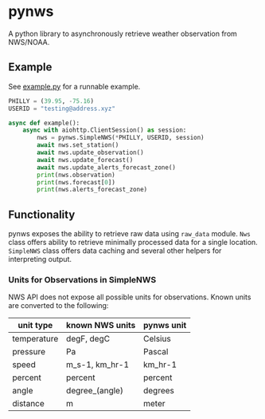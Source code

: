 # pynws

A python library to asynchronously retrieve weather observation from NWS/NOAA.

## Example
See [example.py](example.py) for a runnable example.
```python
PHILLY = (39.95, -75.16)
USERID = "testing@address.xyz"

async def example():
    async with aiohttp.ClientSession() as session:
        nws = pynws.SimpleNWS(*PHILLY, USERID, session)
        await nws.set_station()
        await nws.update_observation()
        await nws.update_forecast()
        await nws.update_alerts_forecast_zone()
        print(nws.observation)
        print(nws.forecast[0])
        print(nws.alerts_forecast_zone)
```

## Functionality
pynws exposes the ability to retrieve raw data using `raw_data` module. `Nws` class offers ability to retrieve minimally processed data for a single location.  `SimpleNWS` class offers data caching and several other helpers for interpreting output.


### Units for Observations in SimpleNWS
NWS API does not expose all possible units for observations.  Known units are converted to the following:

|unit type   | known NWS units| pynws unit |
|------------|----------------|------------|
|temperature | degF, degC     | Celsius    |
|pressure    | Pa             | Pascal     |
|speed       | m_s-1, km_hr-1 | km_hr-1    |
|percent     | percent        | percent    |
|angle       | degree_(angle) | degrees    |
|distance    | m              | meter      |
